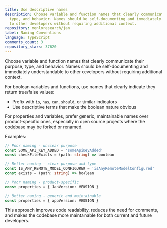 ```yaml
---
title: Use descriptive names
description: Choose variable and function names that clearly communicate their purpose,
  type, and behavior. Names should be self-documenting and immediately understandable
  to other developers without requiring additional context.
repository: menloresearch/jan
label: Naming Conventions
language: TypeScript
comments_count: 3
repository_stars: 37620
---
```


Choose variable and function names that clearly communicate their purpose, type, and behavior. Names should be self-documenting and immediately understandable to other developers without requiring additional context.

For boolean variables and functions, use names that clearly indicate they return true/false values:
- Prefix with `is`, `has`, `can`, `should`, or similar indicators
- Use descriptive terms that make the boolean nature obvious

For properties and variables, prefer generic, maintainable names over product-specific ones, especially in open source projects where the codebase may be forked or renamed.

Examples:
```typescript
// Poor naming - unclear purpose
const SOME_API_KEY_ADDED = 'someApiKeyAdded'
const checkFileExists = (path: string) => boolean

// Better naming - clear purpose and type
const IS_ANY_REMOTE_MODEL_CONFIGURED = 'isAnyRemoteModelConfigured'
const exists = (path: string) => boolean

// Poor naming - product-specific
const properties = { JanVersion: VERSION }

// Better naming - generic and maintainable  
const properties = { appVersion: VERSION }
```

This approach improves code readability, reduces the need for comments, and makes the codebase more maintainable for both current and future developers.